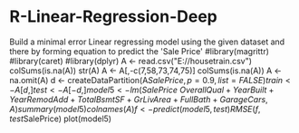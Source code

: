 # R-Linear-Regression-Deep
Build a minimal error Linear regressing model using the given dataset and there by forming equation to predict the 'Sale Price'
#library(magrittr)
#library(caret)
#library(dplyr)
A <- read.csv("E://housetrain.csv")
colSums(is.na(A))
str(A)
A <- A[,-c(7,58,73,74,75)]
colSums(is.na(A))
A <- na.omit(A)
d <- createDataPartition(A$SalePrice,p =0.9,list = FALSE) %>% c()
train <- A[d,]
test <- A[-d,]
model5 <- lm(SalePrice~OverallQual+YearBuilt+YearRemodAdd+TotalBsmtSF+GrLivArea+FullBath+GarageCars,A)
summary(model5)
colnames(A)
f <- predict(model5,test)
RMSE(f,test$SalePrice)
plot(model5)
